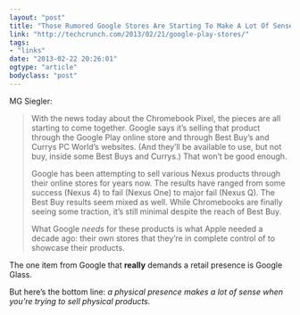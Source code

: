 ```yaml
---
layout: "post"
title: "Those Rumored Google Stores Are Starting To Make A Lot Of Sense"
link: "http://techcrunch.com/2013/02/21/google-play-stores/"
tags: 
- "links"
date: "2013-02-22 20:26:01"
ogtype: "article"
bodyclass: "post"
---
```


MG Siegler:

> With the news today about the Chromebook Pixel, the pieces are all starting to come together. Google says it’s selling that product through the Google Play online store and through Best Buy’s and Currys PC World’s websites. (And they’ll be available to use, but not buy, inside some Best Buys and Currys.) That won’t be good enough.
> 
> Google has been attempting to sell various Nexus products through their online stores for years now. The results have ranged from some success (Nexus 4) to fail (Nexus One) to major fail (Nexus Q). The Best Buy results seem mixed as well. While Chromebooks are finally seeing some traction, it’s still minimal despite the reach of Best Buy.
> 
> What Google *needs* for these products is what Apple needed a decade ago: their own stores that they’re in complete control of to showcase their products.

The one item from Google that **really** demands a retail presence is Google Glass.

But here’s the bottom line: *a physical presence makes a lot of sense when you’re trying to sell physical products.*